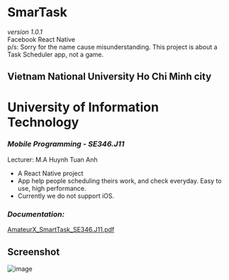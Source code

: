 # SmarTask
  *version 1.0.1*  
Facebook React Native  
p/s: Sorry for the name cause misunderstanding. This project is about a Task Scheduler app, not a game.

## Vietnam National University Ho Chi Minh city
# University of Information Technology

### *Mobile Programming - SE346.J11*
Lecturer: M.A Huynh Tuan Anh
- A React Native project
- App help people scheduling theirs work, and check everyday. Easy to use, high performance.
- Currently we do not support iOS.
### *Documentation:*
[AmateurX_SmartTask_SE346.J11.pdf](https://github.com/taigama/2048ReactNative/files/2708910/AmateurX_SmartTask_SE346.J11.pdf)


## Screenshot
![image](https://user-images.githubusercontent.com/11146537/50425051-eff3cd00-08a1-11e9-9369-203e5c226a8b.png)
